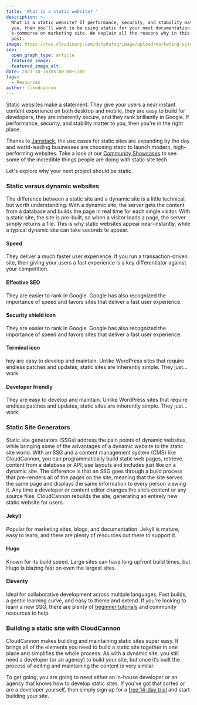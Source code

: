 ```yaml
---
title: 'What is a static website? '
description: >-
  What is a static website? If performance, security, and stability matter to
  you, then you’ll want to be using static for your next documentation, blog,
  e-commerce or marketing site. We explain all the reasons why in this blog
  post.
image: https://res.cloudinary.com/dahpdufoq/image/upload/marketing-site/blog/uploads/why-static.png
seo:
  open_graph_type: article
  featured_image:
  featured_image_alt:
date: 2021-10-18T05:00:00+1300
tags:
  - Resources
author: cloudcannon
---
```

Static websites make a statement. They give your users a near instant content experience on both desktop and mobile, they are easy to build for developers, they are inherently secure, and they rank brilliantly in Google. If performance, security, and stability matter to you, then you’re in the right place.

Thanks to [Jamstack](https://cloudcannon.com/Jamstack/), the use cases for static sites are expanding by the day and world-leading businesses are choosing static to launch modern, high-performing websites. Take a look at our [Community Showcases](https://cloudcannon.com/community/showcases/) to see some of the incredible things people are doing with static site tech.

Let's explore why your next project should be static.

### Static versus dynamic websites

The difference between a static site and a dynamic site is a little technical, but worth understanding. With a dynamic site, the server gets the content from a database and builds the page in real time for each single visitor. With a static site, the site is pre-built, so when a visitor loads a page, the server simply returns a file. This is why static websites appear near-instantly, while a typical dynamic site can take seconds to appear.

#### Speed

They deliver a much faster user experience. If you run a transaction-driven site, then giving your users a fast experience is a key differentiator against your competition.

#### Effective SEO

They are easier to rank in Google. Google has also recognized the importance of speed and favors sites that deliver a fast user experience.

#### Security shield icon

They are easier to rank in Google. Google has also recognized the importance of speed and favors sites that deliver a fast user experience.

#### Terminal icon

hey are easy to develop and maintain. Unlike WordPress sites that require endless patches and updates, static sites are inherently simple. They just…work.

#### Developer friendly

They are easy to develop and maintain. Unlike WordPress sites that require endless patches and updates, static sites are inherently simple. They just…work.

### Static Site Generators

Static site generators (SSGs) address the pain points of dynamic websites, while bringing some of the advantages of a dynamic website to the static site world. With an SSG and a content management system (CMS) like CloudCannon, you can programmatically build static web pages, retrieve content from a database or API, use layouts and includes just like on a dynamic site. The difference is that an SSG goes through a build process that pre-renders all of the pages on the site, meaning that the site serves the same page and displays the same information to every person viewing it. Any time a developer or content editor changes the site’s content or any source files, CloudCannon rebuilds the site, generating an entirely new static website for users.

#### Jekyll

Popular for marketing sites, blogs, and documentation. Jekyll is mature, easy to learn, and there are plenty of resources out there to support it.

#### Hugo

Known for its build speed. Large sites can have long upfront build times, but Hugo is blazing fast on even the largest sites.

#### Eleventy

Ideal for collaborative development across multiple languages. Fast builds, a gentle learning curve, and easy to theme and extend.
If you're looking to learn a new SSG, there are plenty of [beginner tutorials](https://cloudcannon.com/community/learn/) and community resources to help. 

### Building a static site with CloudCannon

CloudCannon makes building and maintaining static sites super easy. It brings all of the elements you need to build a static site together in one place and simplifies the whole process. As with a dynamic site, you still need a developer (or an agency) to build your site, but once it’s built the process of editing and maintaining the content is very similar.

To get going, you are going to need either an in-house developer or an agency that knows how to develop static sites. If you've got that sorted or are a developer yourself, then simply sign up for a [free 14-day trial](https://app.cloudcannon.com/register?trial=cc_standard) and start building your site.

